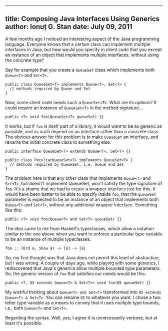 --------------------------------------------------------------------------------
title: Composing Java Interfaces Using Generics
author: Ionuț G. Stan
date: July 09, 2011
--------------------------------------------------------------------------------

A few months ago I noticed an interesting aspect of the Java programming language.
Everyone knows that a certain class can implement multiple interfaces in Java, but
how would you specify in client code that you except an instance of an object that
implements multiple interfaces, without using the concrete type?

Say for example that you create a `QueueSet` class which implements both `Queue<T>`
and `Set<T>`.

~~~ {.java}
public class QueueSet<T> implements Queue<T>, Set<T> {
  // methods required by Queue and Set
}
~~~

Now, some client code needs such a `QueueSet<T>`. What are its options? It could
require an instance of `QueueSet<T>` in the method signature...

~~~ {.java}
public <T> void foo(QueueSet<T> queueSet) {}
~~~

It works, but if `foo` is itself part of a library, it would want to be as generic
as possible, and as such depend on an interface rather than a concrete class. The
obvious answer for this problem is to make `QueueSet` an interface, and rename the
initial concrete class to something else.

~~~ {.java}
public interface QueueSet<T> extends Queue<T>, Set<T> {}

public class PeculiarQueueSet<T> implements QueueSet<T> {
  // methods required by QueueSet, i.e. Queue and Set
}
~~~

The problem here is that any other class that implements `Queue<T>` and `Set<T>`,
but doesn't implement QueueSet<T>, won't satisfy the type signature of `foo`. It's
a shame that we had to create a wrapper interface just for this. It would have been
better to be able to specify inside `foo`, that the `queueSet` parameter is expected
to be an instance of an object that implements both `Queue<T>` and `Set<T>`, without
any additional wrapper interface. Something like this:

~~~ {.java}
public <T> void foo(Queue<T> and Set<T> queueSet) {}
~~~

The idea came to me from Haskell's typeclasses, which allow a notation similar to
the one above when you want to enforce a particular type variable to be an instance
of multiple typeclasses.

~~~ {.haskell}
foo :: (Ord a, Show a) -> [a] -> [a]
~~~

So, my first thought was that Java does not permit this level of abstraction, but
I was wrong. A couple of days ago, while playing with some generics, I rediscovered
that Java's generics allow multiple bounded type parameters. So, the generic version
of `foo` that satisfies our needs would be this:

~~~ {.java}
public <T, QS extends Queue<T> & Set<T>> void foo(QS queueSet) {}
~~~

My wishful thinking about `Queue<T> and Set<T>` transformed into `QS extends Queue<T>
& Set<T>`. You can rename `QS` to whatever you want. I chose a two letter type variable
as a means to convey that it uses multiple type bounds, i.e., both `Queue<T>` and
`Set<T>`.

Regarding the syntax. Well, yes, I agree it is unnecessarily verbose, but at least
it's possible.
